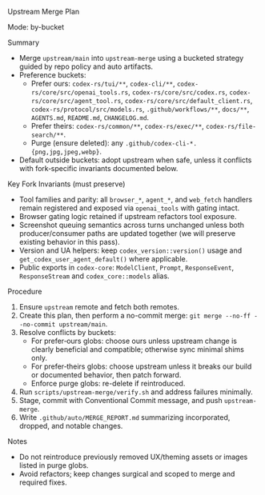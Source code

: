 Upstream Merge Plan

Mode: by-bucket

Summary
- Merge `upstream/main` into `upstream-merge` using a bucketed strategy guided by repo policy and auto artifacts.
- Preference buckets:
  - Prefer ours: `codex-rs/tui/**`, `codex-cli/**`, `codex-rs/core/src/openai_tools.rs`, `codex-rs/core/src/codex.rs`, `codex-rs/core/src/agent_tool.rs`, `codex-rs/core/src/default_client.rs`, `codex-rs/protocol/src/models.rs`, `.github/workflows/**`, `docs/**`, `AGENTS.md`, `README.md`, `CHANGELOG.md`.
  - Prefer theirs: `codex-rs/common/**`, `codex-rs/exec/**`, `codex-rs/file-search/**`.
  - Purge (ensure deleted): any `.github/codex-cli-*.{png,jpg,jpeg,webp}`.
- Default outside buckets: adopt upstream when safe, unless it conflicts with fork‑specific invariants documented below.

Key Fork Invariants (must preserve)
- Tool families and parity: all `browser_*`, `agent_*`, and `web_fetch` handlers remain registered and exposed via `openai_tools` with gating intact.
- Browser gating logic retained if upstream refactors tool exposure.
- Screenshot queuing semantics across turns unchanged unless both producer/consumer paths are updated together (we will preserve existing behavior in this pass).
- Version and UA helpers: keep `codex_version::version()` usage and `get_codex_user_agent_default()` where applicable.
- Public exports in `codex-core`: `ModelClient`, `Prompt`, `ResponseEvent`, `ResponseStream` and `codex_core::models` alias.

Procedure
1) Ensure `upstream` remote and fetch both remotes.
2) Create this plan, then perform a no-commit merge: `git merge --no-ff --no-commit upstream/main`.
3) Resolve conflicts by buckets:
   - For prefer‑ours globs: choose ours unless upstream change is clearly beneficial and compatible; otherwise sync minimal shims only.
   - For prefer‑theirs globs: choose upstream unless it breaks our build or documented behavior, then patch forward.
   - Enforce purge globs: re-delete if reintroduced.
4) Run `scripts/upstream-merge/verify.sh` and address failures minimally.
5) Stage, commit with Conventional Commit message, and push `upstream-merge`.
6) Write `.github/auto/MERGE_REPORT.md` summarizing incorporated, dropped, and notable changes.

Notes
- Do not reintroduce previously removed UX/theming assets or images listed in purge globs.
- Avoid refactors; keep changes surgical and scoped to merge and required fixes.
